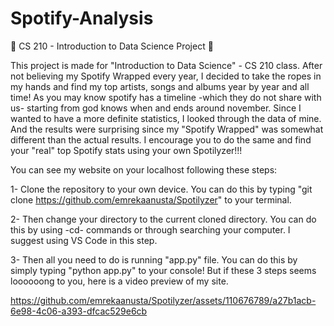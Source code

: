 # Spotify-Analysis
🧙 CS 210 - Introduction to Data Science Project 🧙

This project is made for "Introduction to Data Science" - CS 210 class. After not believing my Spotify Wrapped every year, I decided to take the ropes in my hands and find my top artists, songs and albums year by year and all time! As you may know spotify has a timeline -which they do not share with us- starting from god knows when and ends around november. Since I wanted to have a more definite statistics, I looked through the data of mine. And the results were surprising since my "Spotify Wrapped" was somewhat different than the actual results. I encourage you to do the same and find your "real" top Spotify stats using your own Spotilyzer!!!


You can see my website on your localhost following these steps:

1- Clone the repository to your own device. You can do this by typing "git clone https://github.com/emrekaanusta/Spotilyzer" to your terminal.

2- Then change your directory to the current cloned directory. You can do this by using -cd- commands or through searching your computer. I suggest using VS Code in this step.

3- Then all you need to do is running "app.py" file. You can do this by simply typing "python app.py" to your console! But if these 3 steps seems loooooong to you, here is a video preview of my site.


https://github.com/emrekaanusta/Spotilyzer/assets/110676789/a27b1acb-6e98-4c06-a393-dfcac529e6cb

